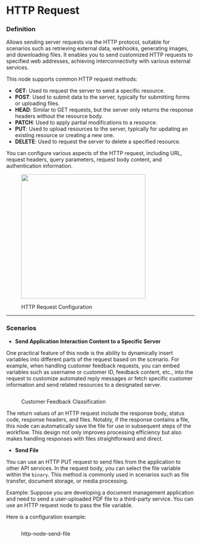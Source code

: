 # HTTP Request

### Definition

Allows sending server requests via the HTTP protocol, suitable for scenarios such as retrieving external data, webhooks, generating images, and downloading files. It enables you to send customized HTTP requests to specified web addresses, achieving interconnectivity with various external services.

This node supports common HTTP request methods:

* **GET**: Used to request the server to send a specific resource.
* **POST**: Used to submit data to the server, typically for submitting forms or uploading files.
* **HEAD**: Similar to GET requests, but the server only returns the response headers without the resource body.
* **PATCH**: Used to apply partial modifications to a resource.
* **PUT**: Used to upload resources to the server, typically for updating an existing resource or creating a new one.
* **DELETE**: Used to request the server to delete a specified resource.

You can configure various aspects of the HTTP request, including URL, request headers, query parameters, request body content, and authentication information.

<figure><img src="https://assets-docs.dify.ai/img/en/node/1c27cde70426c719c55a0bc314bfa1b2.webp" alt="" width="332"><figcaption><p>HTTP Request Configuration</p></figcaption></figure>

***

### Scenarios

* **Send Application Interaction Content to a Specific Server**

One practical feature of this node is the ability to dynamically insert variables into different parts of the request based on the scenario. For example, when handling customer feedback requests, you can embed variables such as username or customer ID, feedback content, etc., into the request to customize automated reply messages or fetch specific customer information and send related resources to a designated server.

<figure><img src="https://assets-docs.dify.ai/img/en/node/6fd7767fcb3123e72dcb69746e4f9514.webp" alt=""><figcaption><p>Customer Feedback Classification</p></figcaption></figure>

The return values of an HTTP request include the response body, status code, response headers, and files. Notably, if the response contains a file, this node can automatically save the file for use in subsequent steps of the workflow. This design not only improves processing efficiency but also makes handling responses with files straightforward and direct.

* **Send File**

You can use an HTTP PUT request to send files from the application to other API services. In the request body, you can select the file variable within the `binary`. This method is commonly used in scenarios such as file transfer, document storage, or media processing.

Example: Suppose you are developing a document management application and need to send a user-uploaded PDF file to a third-party service. You can use an HTTP request node to pass the file variable.

Here is a configuration example:

<figure><img src="https://assets-docs.dify.ai/img/en/node/3ff1415b8333effed1b449813f962460.webp" alt=""><figcaption><p>http-node-send-file</p></figcaption></figure>

